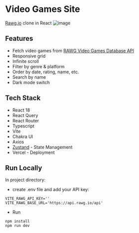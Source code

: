 # Video Games Site
[Rawg.io](https://rawg.io/) clone in React
![image](https://github.com/chenmu10/rawg-clone/assets/13830519/a5d4dad8-c6d2-4e8e-9c51-49094b41e53e)

## Features
- Fetch video games from [RAWG Video Games Database API](https://rawg.io/apidocs)
- Responsive grid
- Infinite scroll
- Filter by genre & platform
- Order by date, rating, name, etc.
- Search by name
- Dark mode switch
  
## Tech Stack
- React 18
- React Query
- React Router
- Typescript
- Vite
- Chakra UI
- Axios
- [Zustand](https://github.com/pmndrs/zustand) - State Management
- Vercel - Deployment

## Run Locally
In project directory:
- create .env file and add your API key:
```
VITE_RAWG_API_KEY=''
VITE_RAWG_BASE_URL='https://api.rawg.io/api'
```
- Run
```
npm install
npm run dev
```


